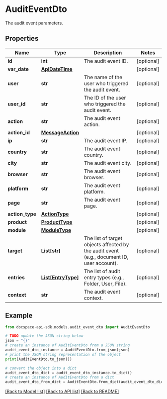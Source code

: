 # AuditEventDto
The audit event parameters.

## Properties

Name | Type | Description | Notes
------------ | ------------- | ------------- | -------------
**id** | **int** | The audit event ID. | [optional] 
**var_date** | [**ApiDateTime**](ApiDateTime.md) |  | [optional] 
**user** | **str** | The name of the user who triggered the audit event. | [optional] 
**user_id** | **str** | The ID of the user who triggered the audit event. | [optional] 
**action** | **str** | The audit event action. | [optional] 
**action_id** | [**MessageAction**](MessageAction.md) |  | [optional] 
**ip** | **str** | The audit event IP. | [optional] 
**country** | **str** | The audit event country. | [optional] 
**city** | **str** | The audit event city. | [optional] 
**browser** | **str** | The audit event browser. | [optional] 
**platform** | **str** | The audit event platform. | [optional] 
**page** | **str** | The audit event page. | [optional] 
**action_type** | [**ActionType**](ActionType.md) |  | [optional] 
**product** | [**ProductType**](ProductType.md) |  | [optional] 
**module** | [**ModuleType**](ModuleType.md) |  | [optional] 
**target** | **List[str]** | The list of target objects affected by the audit event (e.g., document ID, user account). | [optional] 
**entries** | [**List[EntryType]**](EntryType.md) | The list of audit entry types (e.g., Folder, User, File). | [optional] 
**context** | **str** | The audit event context. | [optional] 

## Example

```python
from docspace-api-sdk.models.audit_event_dto import AuditEventDto

# TODO update the JSON string below
json = "{}"
# create an instance of AuditEventDto from a JSON string
audit_event_dto_instance = AuditEventDto.from_json(json)
# print the JSON string representation of the object
print(AuditEventDto.to_json())

# convert the object into a dict
audit_event_dto_dict = audit_event_dto_instance.to_dict()
# create an instance of AuditEventDto from a dict
audit_event_dto_from_dict = AuditEventDto.from_dict(audit_event_dto_dict)
```
[[Back to Model list]](../README.md#documentation-for-models) [[Back to API list]](../README.md#documentation-for-api-endpoints) [[Back to README]](../README.md)



